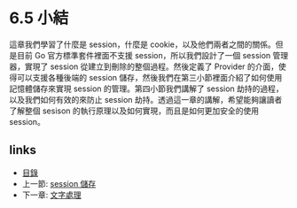 # 6.5 小結

這章我們學習了什麼是 session，什麼是 cookie，以及他們兩者之間的關係。但是目前 Go 官方標準套件裡面不支援 session，所以我們設計了一個 session 管理器，實現了 session 從建立到刪除的整個過程。然後定義了 Provider 的介面，使得可以支援各種後端的 session 儲存，然後我們在第三小節裡面介紹了如何使用記憶體儲存來實現 session 的管理。第四小節我們講解了 session 劫持的過程，以及我們如何有效的來防止 session 劫持。透過這一章的講解，希望能夠讓讀者了解整個 sesison 的執行原理以及如何實現，而且是如何更加安全的使用 session。

## links

* [目錄](preface.md)
* 上一節: [session 儲存](06.4.md)
* 下一章: [文字處理](07.0.md)
